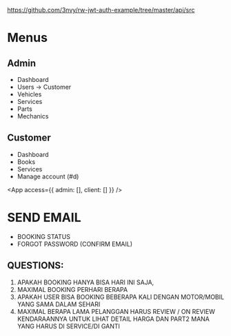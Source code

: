 https://github.com/3nvy/rw-jwt-auth-example/tree/master/api/src

# Menus

## Admin
- Dashboard
- Users -> Customer
- Vehicles
- Services
- Parts
- Mechanics

## Customer
- Dashboard
- Books
- Services
- Manage account (#d)


<App
  access={{
    admin: [],
    client: []
  }}
/>


# SEND EMAIL
- BOOKING STATUS
- FORGOT PASSWORD (CONFIRM EMAIL)



## QUESTIONS:
1. APAKAH BOOKING HANYA BISA HARI INI SAJA,
2. MAXIMAL BOOKING PERHARI BERAPA
3. APAKAH USER BISA BOOKING BEBERAPA KALI DENGAN MOTOR/MOBIL YANG SAMA DALAM SEHARI
4. MAXIMAL BERAPA LAMA PELANGGAN HARUS REVIEW / ON REVIEW KENDARAANNYA UNTUK LIHAT DETAIL HARGA DAN PART2 MANA YANG HARUS DI SERVICE/DI GANTI
